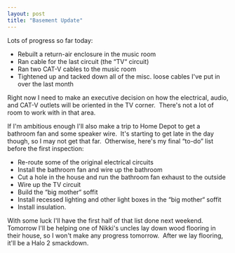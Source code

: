 ```yaml
---
layout: post
title: "Basement Update"
---
```


<p>Lots&nbsp;of progress so far today:</p>
<ul> 
<li>Rebuilt a return-air enclosure in the music room</li> 
<li>Ran cable for the last circuit (the &#8220;TV&#8220; circuit)</li> 
<li>Ran two CAT-V cables to the music room</li> 
<li>Tightened up and tacked down all of the misc. loose cables I've put in over the last month</li></ul> 
<p>Right now I need to make an executive decision on how the electrical, audio, and CAT-V outlets will be oriented in the TV corner.&nbsp; There's not a lot of room to work with in that area.</p>
<p>If I'm ambitious enough I'll also make a trip to Home Depot to get a bathroom fan and some speaker wire.&nbsp; It's starting to get late in the day though, so I may not get that far.&nbsp; Otherwise, here's my final &#8220;to-do&#8221; list before the first inspection:</p>
<ul> 
<li>Re-route some of the original electrical circuits</li> 
<li>Install the bathroom fan and wire up the bathroom</li> 
<li>Cut a hole in the house and run the bathroom fan exhaust to the outside</li> 
<li>Wire up the TV circuit</li> 
<li>Build the &#8220;big mother&#8220; soffit</li> 
<li>Install recessed lighting and other light boxes in the &#8220;big mother&#8220; soffit</li> 
<li>Install insulation.&nbsp; </li></ul> 
<p>With some luck I'll have the first half of that list done next weekend.&nbsp; Tomorrow I'll be helping one of Nikki's uncles lay down wood flooring in their house, so I won't make any progress tomorrow.&nbsp; After we lay flooring, it'll be a Halo 2 smackdown.&nbsp; </p>
 
